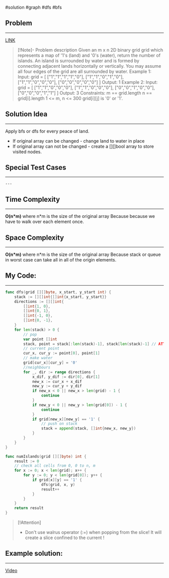 #solution 
#graph
#dfs #bfs
## Problem
___
[LINK](https://leetcode.com/problems/number-of-islands/description/)

>[!Note]- Problem description
Given an m x n 2D binary grid grid which represents a map of '1's (land) and '0's (water), return the number of islands.
An island is surrounded by water and is formed by connecting adjacent lands horizontally or vertically. You may assume all four edges of the grid are all surrounded by water.
Example 1:
Input: grid = [
  ["1","1","1","1","0"],
  ["1","1","0","1","0"],
  ["1","1","0","0","0"],
  ["0","0","0","0","0"]
]
Output: 1
Example 2:
Input: grid = [
  ["1","1","0","0","0"],
  ["1","1","0","0","0"],
  ["0","0","1","0","0"],
  ["0","0","0","1","1"]
]
Output: 3
Constraints:
m == grid.length
n == grid[i].length
1 <= m, n <= 300
grid[i][j] is '0' or '1'.

## Solution Idea
___
Apply bfs or dfs for every peace of land. 
- If original array can be changed - change land to water in place
- If original array can not be changed - create a \[]\[]bool array to store visited nodes.


## Special Test Cases
___
```
---

```

## Time Complexity
___
**O(n\*m)** where n\*m is the size of the original array
Because because we have to walk over each element once. 

## Space Complexity
___
**O(n\*m)** where n\*m is the size of the original array
Because stack or queue in worst case can take all in all of the origin elements.

## My Code:
___
```go
func dfs(grid [][]byte, x_start, y_start int) {
    stack := [][]int{[]int{x_start, y_start}}
    directions := [][]int{
        []int{1, 0},
        []int{0, 1},
        []int{-1, 0},
        []int{0, -1},
    }
    for len(stack) > 0 {
        // pop
        var point []int
        stack, point = stack[:len(stack)-1], stack[len(stack)-1] // ATTENTION! DON'T RECREATE 'stack' here again! Don't use :=
        // current point
        cur_x, cur_y := point[0], point[1]
        // make water
        grid[cur_x][cur_y] = '0'
        //neighbours
        for _, dir := range directions {
            x_dif, y_dif := dir[0], dir[1]
            new_x := cur_x + x_dif
            new_y := cur_y + y_dif
            if new_x < 0 || new_x > len(grid) - 1 {
                continue
            }
            if new_y < 0 || new_y > len(grid[0]) - 1 {
                continue
            }
            if grid[new_x][new_y] == '1' {
                // push on stack
                stack = append(stack, []int{new_x, new_y})
            }
        }
    }
}

func numIslands(grid [][]byte) int { 
    result := 0
    // check all cells from 0, 0 to n, m
    for x := 0; x < len(grid); x++ {
        for y := 0; y < len(grid[0]); y++ {
            if grid[x][y] == '1' {
                dfs(grid, x, y)
                result++
            }
        }
    }
    return result
}

```

> [!Attention]
> - Don't use walrus operator (:=) when popping from the slice! It will create a slice confined to the current !


## Example solution:
___
[Video](VIDEO_LINK)

```go


```